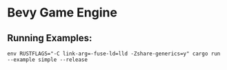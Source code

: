 # Bevy Game Engine

## Running Examples:

```
env RUSTFLAGS="-C link-arg=-fuse-ld=lld -Zshare-generics=y" cargo run --example simple --release
```